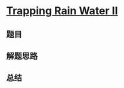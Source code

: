 # [Trapping Rain Water II](https://leetcode.com/problems/trapping-rain-water-ii/)
## 题目


## 解题思路


## 总结


